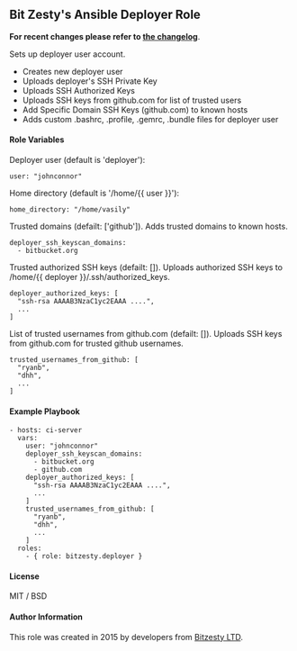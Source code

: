 ## Bit Zesty's Ansible Deployer Role

**For recent changes please refer to [the changelog](https://github.com/bitzesty/ansible_deployer/blob/master/CHANGELOG.md)**.

Sets up deployer user account.

* Creates new deployer user
* Uploads deployer's SSH Private Key
* Uploads SSH Authorized Keys
* Uploads SSH keys from github.com for list of trusted users
* Add Specific Domain SSH Keys (github.com) to known hosts
* Adds custom .bashrc, .profile, .gemrc, .bundle files for deployer user

#### Role Variables

Deployer user (default is 'deployer'):
```
user: "johnconnor"
```

Home directory (default is '/home/{{ user }}'):
```
home_directory: "/home/vasily"
```

Trusted domains (defailt: ['github']).
Adds trusted domains to known hosts.
```
deployer_ssh_keyscan_domains:
  - bitbucket.org
```

Trusted authorized SSH keys (defailt: []).
Uploads authorized SSH keys to /home/{{ deployer }}/.ssh/authorized_keys.
```
deployer_authorized_keys: [
  "ssh-rsa AAAAB3NzaC1yc2EAAA ....",
  ...
]
```

List of trusted usernames from github.com (defailt: []).
Uploads SSH keys from github.com for trusted github usernames.
```
trusted_usernames_from_github: [
  "ryanb",
  "dhh",
  ...
]
```

#### Example Playbook

```
- hosts: ci-server
  vars:
    user: "johnconnor"
    deployer_ssh_keyscan_domains:
      - bitbucket.org
      - github.com
    deployer_authorized_keys: [
      "ssh-rsa AAAAB3NzaC1yc2EAAA ....",
      ...
    ]
    trusted_usernames_from_github: [
      "ryanb",
      "dhh",
      ...
    ]
  roles:
    - { role: bitzesty.deployer }
```

#### License

MIT / BSD

#### Author Information

This role was created in 2015 by developers from [Bitzesty LTD](https://github.com/bitzesty).
